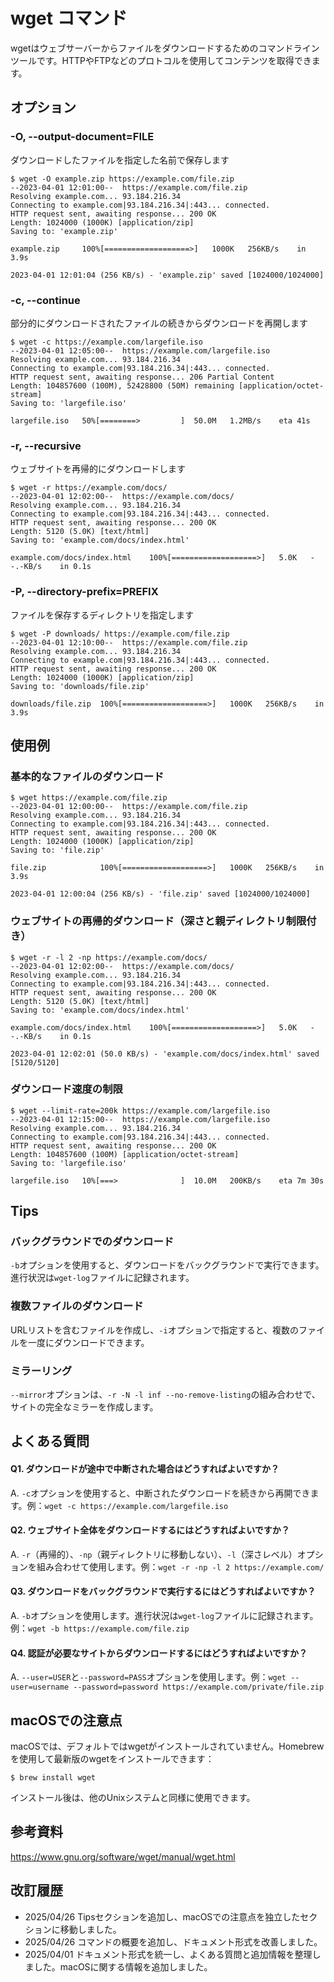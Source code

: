 # wget コマンド

wgetはウェブサーバーからファイルをダウンロードするためのコマンドラインツールです。HTTPやFTPなどのプロトコルを使用してコンテンツを取得できます。

## オプション

### **-O, --output-document=FILE**
ダウンロードしたファイルを指定した名前で保存します

```console
$ wget -O example.zip https://example.com/file.zip
--2023-04-01 12:01:00--  https://example.com/file.zip
Resolving example.com... 93.184.216.34
Connecting to example.com|93.184.216.34|:443... connected.
HTTP request sent, awaiting response... 200 OK
Length: 1024000 (1000K) [application/zip]
Saving to: 'example.zip'

example.zip     100%[===================>]   1000K   256KB/s    in 3.9s    

2023-04-01 12:01:04 (256 KB/s) - 'example.zip' saved [1024000/1024000]
```

### **-c, --continue**
部分的にダウンロードされたファイルの続きからダウンロードを再開します

```console
$ wget -c https://example.com/largefile.iso
--2023-04-01 12:05:00--  https://example.com/largefile.iso
Resolving example.com... 93.184.216.34
Connecting to example.com|93.184.216.34|:443... connected.
HTTP request sent, awaiting response... 206 Partial Content
Length: 104857600 (100M), 52428800 (50M) remaining [application/octet-stream]
Saving to: 'largefile.iso'

largefile.iso   50%[========>         ]  50.0M   1.2MB/s    eta 41s
```

### **-r, --recursive**
ウェブサイトを再帰的にダウンロードします

```console
$ wget -r https://example.com/docs/
--2023-04-01 12:02:00--  https://example.com/docs/
Resolving example.com... 93.184.216.34
Connecting to example.com|93.184.216.34|:443... connected.
HTTP request sent, awaiting response... 200 OK
Length: 5120 (5.0K) [text/html]
Saving to: 'example.com/docs/index.html'

example.com/docs/index.html    100%[===================>]   5.0K   --.-KB/s    in 0.1s
```

### **-P, --directory-prefix=PREFIX**
ファイルを保存するディレクトリを指定します

```console
$ wget -P downloads/ https://example.com/file.zip
--2023-04-01 12:10:00--  https://example.com/file.zip
Resolving example.com... 93.184.216.34
Connecting to example.com|93.184.216.34|:443... connected.
HTTP request sent, awaiting response... 200 OK
Length: 1024000 (1000K) [application/zip]
Saving to: 'downloads/file.zip'

downloads/file.zip  100%[===================>]   1000K   256KB/s    in 3.9s
```

## 使用例

### 基本的なファイルのダウンロード

```console
$ wget https://example.com/file.zip
--2023-04-01 12:00:00--  https://example.com/file.zip
Resolving example.com... 93.184.216.34
Connecting to example.com|93.184.216.34|:443... connected.
HTTP request sent, awaiting response... 200 OK
Length: 1024000 (1000K) [application/zip]
Saving to: 'file.zip'

file.zip            100%[===================>]   1000K   256KB/s    in 3.9s    

2023-04-01 12:00:04 (256 KB/s) - 'file.zip' saved [1024000/1024000]
```

### ウェブサイトの再帰的ダウンロード（深さと親ディレクトリ制限付き）

```console
$ wget -r -l 2 -np https://example.com/docs/
--2023-04-01 12:02:00--  https://example.com/docs/
Resolving example.com... 93.184.216.34
Connecting to example.com|93.184.216.34|:443... connected.
HTTP request sent, awaiting response... 200 OK
Length: 5120 (5.0K) [text/html]
Saving to: 'example.com/docs/index.html'

example.com/docs/index.html    100%[===================>]   5.0K   --.-KB/s    in 0.1s    

2023-04-01 12:02:01 (50.0 KB/s) - 'example.com/docs/index.html' saved [5120/5120]
```

### ダウンロード速度の制限

```console
$ wget --limit-rate=200k https://example.com/largefile.iso
--2023-04-01 12:15:00--  https://example.com/largefile.iso
Resolving example.com... 93.184.216.34
Connecting to example.com|93.184.216.34|:443... connected.
HTTP request sent, awaiting response... 200 OK
Length: 104857600 (100M) [application/octet-stream]
Saving to: 'largefile.iso'

largefile.iso   10%[===>              ]  10.0M   200KB/s    eta 7m 30s
```

## Tips

### バックグラウンドでのダウンロード
`-b`オプションを使用すると、ダウンロードをバックグラウンドで実行できます。進行状況は`wget-log`ファイルに記録されます。

### 複数ファイルのダウンロード
URLリストを含むファイルを作成し、`-i`オプションで指定すると、複数のファイルを一度にダウンロードできます。

### ミラーリング
`--mirror`オプションは、`-r -N -l inf --no-remove-listing`の組み合わせで、サイトの完全なミラーを作成します。

## よくある質問

#### Q1. ダウンロードが途中で中断された場合はどうすればよいですか？
A. `-c`オプションを使用すると、中断されたダウンロードを続きから再開できます。例：`wget -c https://example.com/largefile.iso`

#### Q2. ウェブサイト全体をダウンロードするにはどうすればよいですか？
A. `-r`（再帰的）、`-np`（親ディレクトリに移動しない）、`-l`（深さレベル）オプションを組み合わせて使用します。例：`wget -r -np -l 2 https://example.com/`

#### Q3. ダウンロードをバックグラウンドで実行するにはどうすればよいですか？
A. `-b`オプションを使用します。進行状況は`wget-log`ファイルに記録されます。例：`wget -b https://example.com/file.zip`

#### Q4. 認証が必要なサイトからダウンロードするにはどうすればよいですか？
A. `--user=USER`と`--password=PASS`オプションを使用します。例：`wget --user=username --password=password https://example.com/private/file.zip`

## macOSでの注意点

macOSでは、デフォルトではwgetがインストールされていません。Homebrewを使用して最新版のwgetをインストールできます：

```console
$ brew install wget
```

インストール後は、他のUnixシステムと同様に使用できます。

## 参考資料

https://www.gnu.org/software/wget/manual/wget.html

## 改訂履歴

- 2025/04/26 Tipsセクションを追加し、macOSでの注意点を独立したセクションに移動しました。
- 2025/04/26 コマンドの概要を追加し、ドキュメント形式を改善しました。
- 2025/04/01 ドキュメント形式を統一し、よくある質問と追加情報を整理しました。macOSに関する情報を追加しました。